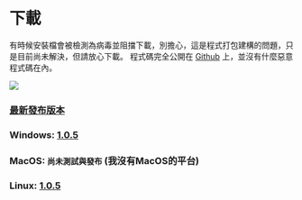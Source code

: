 # 下載
有時候安裝檔會被檢測為病毒並阻擋下載，別擔心，這是程式打包建構的問題，只是目前尚未解決，但請放心下載。
程式碼完全公開在 [Github](https://github.com/Proladon/Picnel.io-2) 上，並沒有什麼惡意程式碼在內。

![](https://img.shields.io/github/v/release/Proladon/Picnel.io-2?color=6BD089&include_prereleases&label=Version&style=for-the-badge)

### [最新發布版本](https://github.com/Proladon/Picnel.io-2/releases/)

### Windows: [1.0.5](https://github.com/Proladon/Picnel.io-2/releases/download/1.0.5/Picnel.io.2.Setup.1.0.5.exe)

### MacOS: `尚未測試與發布` (我沒有MacOS的平台)

### Linux: [1.0.5](https://github.com/Proladon/Picnel.io-2/releases/download/1.0.5/Picnel.io_2.tar.gz)